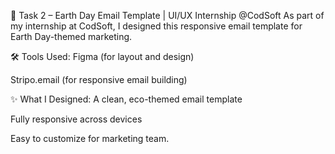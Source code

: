 🚀 Task 2 – Earth Day Email Template | UI/UX Internship @CodSoft
As part of my internship at CodSoft, I designed this responsive email template for Earth Day-themed marketing.

🛠️ Tools Used:
Figma (for layout and design)

Stripo.email (for responsive email building)

✨ What I Designed:
A clean, eco-themed email template

Fully responsive across devices

Easy to customize for marketing team.
